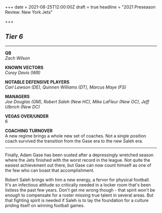+++
date = 2021-08-25T12:00:00Z
draft = true
headline = "2021 Preseason Review: New York Jets"

+++
## _Tier 6_

***

**QB**  
_Zach Wilson_

**KNOWN VECTORS**  
_Corey Davis (WR)_

**NOTABLE DEFENSIVE PLAYERS**  
_Carl Lawson (DE), Quinnen Williams (DT), Marcus Maye (FS)_

**MANAGERS**  
_Joe Douglas (GM), Robert Saleh (New HC), Mike LaFleur (New OC), Jeff Ulbrich (New DC)_

**VEGAS OVER/UNDER**  
6

**COACHING TURNOVER**  
A new regime brings a whole new set of coaches. Not a single position coach survived the transition from the Gase era to the new Saleh era.

***

Finally, Adam Gase has been ousted after a depressingly wretched season where the Jets finished with the worst record in the league. Not quite the easiest achievement out there, but Gase can now count himself as one of the few who can boast that accomplishment.

Robert Saleh brings with him a new energy, a fervor for physical football. It's an infectious attitude so critically needed in a locker room that's been listless the past few years. Don't get me wrong though - that spirit won't be enough to compensate for a roster missing true talent in several areas. But that fighting spirit is needed if Saleh is to lay the foundation for a culture priding itself on winning football games.
